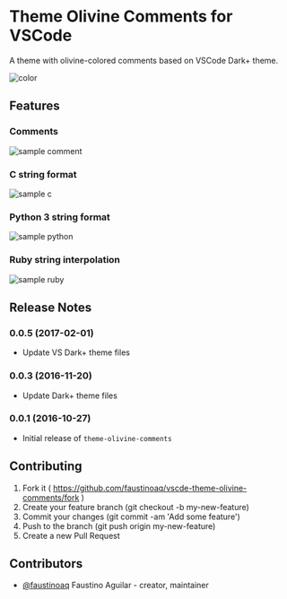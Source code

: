 # Theme Olivine Comments for VSCode

A theme with olivine-colored comments based on VSCode Dark+ theme.

![color](https://raw.githubusercontent.com/faustinoaq/vscode-theme-olivine-comments/master/images/olivine.png)

## Features

### Comments

![sample comment](https://raw.githubusercontent.com/faustinoaq/vscode-theme-olivine-comments/master/images/sample_comment.png)

### C string format

![sample c](https://raw.githubusercontent.com/faustinoaq/vscode-theme-olivine-comments/master/images/sample_c.png)

### Python 3 string format

![sample python](https://raw.githubusercontent.com/faustinoaq/vscode-theme-olivine-comments/master/images/sample_python.png)

### Ruby string interpolation

![sample ruby](https://raw.githubusercontent.com/faustinoaq/vscode-theme-olivine-comments/master/images/sample_ruby.png)

## Release Notes

### 0.0.5 (2017-02-01)

- Update VS Dark+ theme files

### 0.0.3 (2016-11-20)

- Update Dark+ theme files

### 0.0.1 (2016-10-27)

- Initial release of `theme-olivine-comments`

## Contributing

1. Fork it ( https://github.com/faustinoaq/vscde-theme-olivine-comments/fork )
2. Create your feature branch (git checkout -b my-new-feature)
3. Commit your changes (git commit -am 'Add some feature')
4. Push to the branch (git push origin my-new-feature)
5. Create a new Pull Request

## Contributors

- [@faustinoaq](https://github.com/faustinoaq) Faustino Aguilar - creator, maintainer
